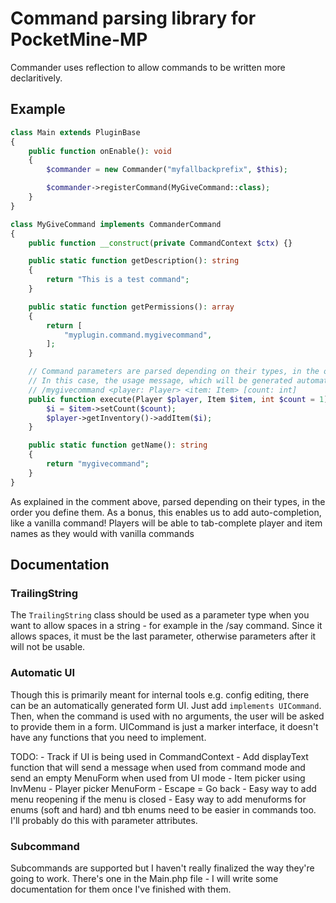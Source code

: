 # Command parsing library for PocketMine-MP
Commander uses reflection to allow commands to be written more declaritively.
## Example
```php
class Main extends PluginBase
{
    public function onEnable(): void
    {
        $commander = new Commander("myfallbackprefix", $this);

        $commander->registerCommand(MyGiveCommand::class);
    }
}

class MyGiveCommand implements CommanderCommand
{
    public function __construct(private CommandContext $ctx) {}

    public static function getDescription(): string
    {
        return "This is a test command";
    }

    public static function getPermissions(): array
    {
        return [
            "myplugin.command.mygivecommand",
        ];
    }

    // Command parameters are parsed depending on their types, in the order you define them.
    // In this case, the usage message, which will be generated automatically will be:
    // /mygivecommand <player: Player> <item: Item> [count: int]
    public function execute(Player $player, Item $item, int $count = 1): void {
        $i = $item->setCount($count);
        $player->getInventory()->addItem($i);
    }

    public static function getName(): string
    {
        return "mygivecommand";
    }
}
```
As explained in the comment above, parsed depending on their types, in the order you define them. As a bonus, this enables us to add auto-completion, like a vanilla command! Players will be able to tab-complete player and item names as they would with vanilla commands
## Documentation
### TrailingString
The `TrailingString` class should be used as a parameter type when you want to allow spaces in a string - for example in the /say command. Since it allows spaces, it must be the last parameter, otherwise parameters after it will not be usable.
### Automatic UI
Though this is primarily meant for internal tools e.g. config editing, there can be an automatically generated form UI. Just add `implements UICommand`. Then, when the command is used with no arguments, the user will be asked to provide them in a form. UICommand is just a marker interface, it doesn't have any functions that you need to implement.

TODO:
    - Track if UI is being used in CommandContext
    - Add displayText function that will send a message when used from command mode and send an empty MenuForm when used from UI mode
    - Item picker using InvMenu
    - Player picker MenuForm
    - Escape = Go back
    - Easy way to add menu reopening if the menu is closed
    - Easy way to add menuforms for enums (soft and hard) and tbh enums need to be easier in commands too. I'll probably do this with parameter attributes.
### Subcommand
Subcommands are supported but I haven't really finalized the way they're going to work. There's one in the Main.php file - I will write some documentation for them once I've finished with them.